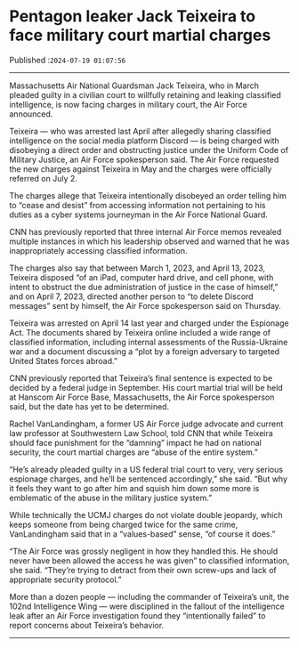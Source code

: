 # Pentagon leaker Jack Teixeira to face military court martial charges

Published :`2024-07-19 01:07:56`

---

Massachusetts Air National Guardsman Jack Teixeira, who in March pleaded guilty in a civilian court to willfully retaining and leaking classified intelligence, is now facing charges in military court, the Air Force announced.

Teixeira — who was arrested last April after allegedly sharing classified intelligence on the social media platform Discord — is being charged with disobeying a direct order and obstructing justice under the Uniform Code of Military Justice, an Air Force spokesperson said. The Air Force requested the new charges against Teixeira in May and the charges were officially referred on July 2.

The charges allege that Teixeira intentionally disobeyed an order telling him to “cease and desist” from accessing information not pertaining to his duties as a cyber systems journeyman in the Air Force National Guard.

CNN has previously reported that three internal Air Force memos revealed multiple instances in which his leadership observed and warned that he was inappropriately accessing classified information.

The charges also say that between March 1, 2023, and April 13, 2023, Teixeira disposed “of an iPad, computer hard drive, and cell phone, with intent to obstruct the due administration of justice in the case of himself,” and on April 7, 2023, directed another person to “to delete Discord messages” sent by himself, the Air Force spokesperson said on Thursday.

Teixeira was arrested on April 14 last year and charged under the Espionage Act. The documents shared by Teixeira online included a wide range of classified information, including internal assessments of the Russia-Ukraine war and a document discussing a “plot by a foreign adversary to targeted United States forces abroad.”

CNN previously reported that Teixeira’s final sentence is expected to be decided by a federal judge in September. His court martial trial will be held at Hanscom Air Force Base, Massachusetts, the Air Force spokesperson said, but the date has yet to be determined.

Rachel VanLandingham, a former US Air Force judge advocate and current law professor at Southwestern Law School, told CNN that while Teixeira should face punishment for the “damning” impact he had on national security, the court martial charges are “abuse of the entire system.”

“He’s already pleaded guilty in a US federal trial court to very, very serious espionage charges, and he’ll be sentenced accordingly,” she said. “But why it feels they want to go after him and squish him down some more is emblematic of the abuse in the military justice system.”

While technically the UCMJ charges do not violate double jeopardy, which keeps someone from being charged twice for the same crime, VanLandingham said that in a “values-based” sense, “of course it does.”

“The Air Force was grossly negligent in how they handled this. He should never have been allowed the access he was given” to classified information, she said. “They’re trying to detract from their own screw-ups and lack of appropriate security protocol.”

More than a dozen people — including the commander of Teixeira’s unit, the 102nd Intelligence Wing — were disciplined in the fallout of the intelligence leak after an Air Force investigation found they “intentionally failed” to report concerns about Teixeira’s behavior.

---

